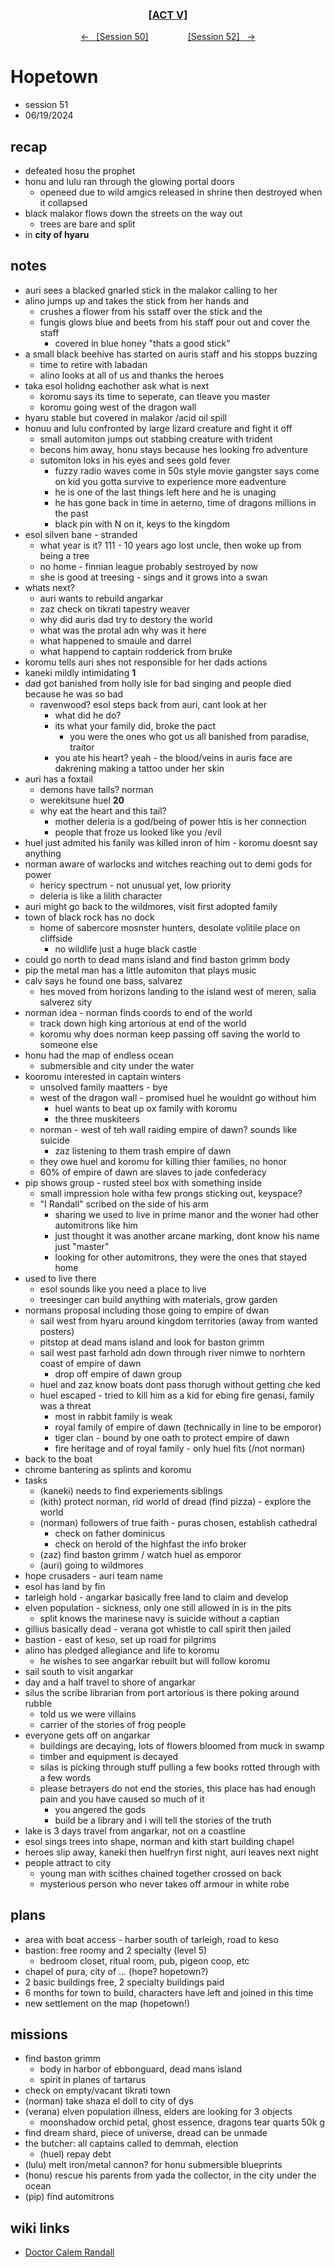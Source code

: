 <div align="center">
  <h3 align="center"><a href="https://github.com/h-griffin/dnd-notes/blob/main/grimmhaus/act-V" >[ACT V]</a></h3>
  <p align="center">
    <a href="https://github.com/h-griffin/dnd-notes/blob/main/grimmhaus/act-V/24-06-12.md" >&larr; &nbsp; [Session 50]</a>
    &nbsp;&nbsp;&nbsp;&nbsp;&nbsp;&nbsp;&nbsp;&nbsp;&nbsp;&nbsp;&nbsp;&nbsp;&nbsp;&nbsp;
    <a href="https://github.com/h-griffin/dnd-notes/blob/main/grimmhaus/act-V/24-06-19.md" >[Session 52] &nbsp; &rarr;</a>
  </p>
</div>

# Hopetown
- session 51
- 06/19/2024

## recap
- defeated hosu the prophet
- honu and lulu ran through the glowing portal doors
    - openeed due to wild amgics released in shrine then destroyed when it collapsed
- black malakor flows down the streets on the way out
    - trees are bare and split
- in **city of hyaru**

## notes
- auri sees a blacked gnarled stick in the malakor calling to her
- alino jumps up and takes the stick from her hands and
    - crushes a flower from his sstaff over the stick and the
    - fungis glows blue and beets from his staff pour out and cover the staff
        - covered in blue honey "thats a good stick"
- a small black beehive has started on auris staff and his stopps buzzing
    - time to retire with labadan
    - alino looks at all of us and thanks the heroes
- taka esol holidng eachother ask what is next
    - koromu says its time to seperate, can tleave you master
    - koromu going west of the dragon wall
- hyaru stable but covered in malakor /acid oil spill
- honuu and lulu confronted by large lizard creature and fight it off
    - small automiton jumps out stabbing creature with trident
    - becons him away, honu stays because hes looking fro adventure
    - sutomiton loks in his eyes and sees gold fever
        - fuzzy radio waves come in 50s style movie gangster says come on kid you gotta survive to experience more eadventure
        - he is one of the last things left here and he is unaging
        - he has gone back in time in aeterno, time of dragons millions in the past
        - black pin with N on it, keys to the kingdom
- esol silven bane - stranded
    - what year is it? 111 - 10 years ago lost uncle, then woke up from being a tree
    - no home - finnian league probably sestroyed by now
    - she is good at treesing - sings and it grows into a swan
- whats next?
    - auri wants to rebuild angarkar
    - zaz check on tikrati tapestry weaver
    - why did auris dad try to destory the world
    - what was the protal adn why was it here
    - what happened to smaule and darrel
    - what happend to captain rodderick from bruke
- koromu tells auri shes not responsible for her dads actions  
- kaneki mildly intimidating **1**
- dad got banished from holly isle for bad singing and people died because he was so bad
    - ravenwood? esol steps back from auri, cant look at her
        - what did he do?
        - its what your family did, broke the pact
            - you were the ones who got us all banished from paradise, traitor
        - you ate his heart? yeah - the blood/veins in auris face are dakrening making a tattoo under her skin
- auri has a foxtail
    - demons have tails? norman
    - werekitsune huel **20**
    - why eat the heart and this tail?
        - mother deleria is a god/being of power htis is her connection
        - people that froze us looked like you /evil
- huel just admited his fanily was killed inron of him - koromu doesnt say anything
- norman aware of warlocks and witches reaching out to demi gods for power
    - hericy spectrum - not unusual yet, low priority
    - deleria is like a lilith character
- auri might go back to the wildmores, visit first adopted family
- town of black rock has no dock
    - home of sabercore mosnster hunters, desolate volitile place on cliffside
        - no wildlife just a huge black castle
- could go north to dead mans island and find baston grimm body
- pip the metal man has a little automiton that plays music
- calv says he found one bass, salvarez
    - hes moved from horizons landing to the island west of meren, salia salverez sity
- norman idea - norman finds coords to end of the world
    - track down high king artorious at end of the world
    - koromu why does norman keep passing off saving the world to someone else
- honu had the map of endless ocean
    - submersible and city under the water
- kooromu interested in captain winters
    - unsolved family maatters - bye
    - west of the dragon wall - promised huel he wouldnt go without him
        - huel wants to beat up ox family with koromu
        - the three muskiteers
    - norman - west of teh wall raiding empire of dawn? sounds like suicide
        - zaz listening to them trash empire of dawn
    - they owe huel and koromu for killing thier families, no honor
    - 60% of empire of dawn are slaves to jade confederacy
- pip shows group - rusted steel box with something inside
    - small impression hole witha  few prongs sticking out, keyspace?
    - "I Randall" scribed on the side of his arm
        - sharing we used to live in prime manor and the woner had other automitrons like him
        - just thought it was another arcane marking, dont know his name just "master"
        - looking for other automitrons, they were the ones that stayed home
- used to live there
    - esol sounds like you need a place to live
    - treesinger can build anything with materials, grow garden
- normans proposal including those going to empire of dwan
    - sail west from hyaru around kingdom territories (away from wanted posters)
    - pitstop at dead mans island and look for baston grimm
    - sail west past farhold adn down through river nimwe to norhtern coast of empire of dawn
        - drop off empire of dawn group
    - huel and zaz know boats dont pass thorugh without getting che ked
    - huel escaped - tried to kill him as a kid for ebing fire genasi, family was a threat
        - most in rabbit family is weak
        - royal family of empire of dawn (technically in line to be emporor)
        - tiger clan - bound by one oath to protect empire of dawn
        - fire heritage and of royal family - only huel fits (/not norman)
- back to the boat
- chrome bantering as splints and koromu
- tasks
    - (kaneki) needs to find experiements siblings
    - (kith) protect norman, rid world of dread (find pizza) - explore the world
    - (norman) followers of true faith - puras chosen, establish cathedral
        - check on father dominicus
        - check on herold of the highfast the info broker
    - (zaz) find baston grimm / watch huel as emporor
    - (auri) going to wildmores
- hope crusaders - auri team name
- esol has land by fin
- tarleigh hold - angarkar basically free land to claim and develop
- elven population - sickness, only one still allowed in is in the pits
    - split knows the marinese navy is suicide without a captian
- gillius basically dead - verana got whistle to call spirit then jailed
- bastion - east of keso, set up road for pilgrims
- alino has pledged allegiance and life to koromu
    - he wishes to see angarkar rebuilt but will follow koromu
- sail south to visit angarkar
- day and a half travel to shore of angarkar
- silus the scribe librarian from port artorious is there poking around rubble
    - told us we were villains
    - carrier of the stories of frog people
- everyone gets off on angarkar
    - buildings are decaying, lots of flowers bloomed from muck in swamp
    - timber and equipment is decayed
    - silas is picking through stuff pulling a few books rotted through with a few words
    - please betrayers do not end the stories, this place has had enough pain and you have caused so much of it
        - you angered the gods
        - build be a library and i will tell the stories of the truth
- lake is 3 days travel from angarkar, not on a coastline
- esol sings trees into shape, norman and kith start building chapel
- heroes slip away, kaneki then huelfryn first night, auri leaves next night
- people attract to city
    - young man with scithes chained together crossed on back
    - mysterious person who never takes off armour in white robe

## plans
- area with boat access - harber south of tarleigh, road to keso
- bastion: free roomy and 2 specialty (level 5)
    - bedroom closet, ritual room, pub, pigeon coop, etc
- chapel of pura, city of ... (hope? hopetown?)
- 2 basic buildings free, 2 specialty buildings paid
- 6 months for town to build, characters have left and joined in this time
- new settlement on the map (hopetown!)

## missions
- find baston grimm
    - body in harbor of ebbonguard, dead mans island
    - spirit in planes of tartarus
- check on empty/vacant tikrati town
- (norman) take shaza el doll to city of dys
- (verana) elven population illness, elders are looking for 3 objects
    - moonshadow orchid petal, ghost essence, dragons tear quarts 50k g
- find dream shard, piece of universe, dread can be unmade
- the butcher: all captains called to demmah, election
    - (huel) repay debt
- (lulu) melt iron/metal cannon? for honu submersible blueprints
- (honu) rescue his parents from yada the collector, in the city under the ocean
- (pip) find automitrons

## wiki links
- [Doctor Calem Randall](../lore.md#doctor-calem-randall)
